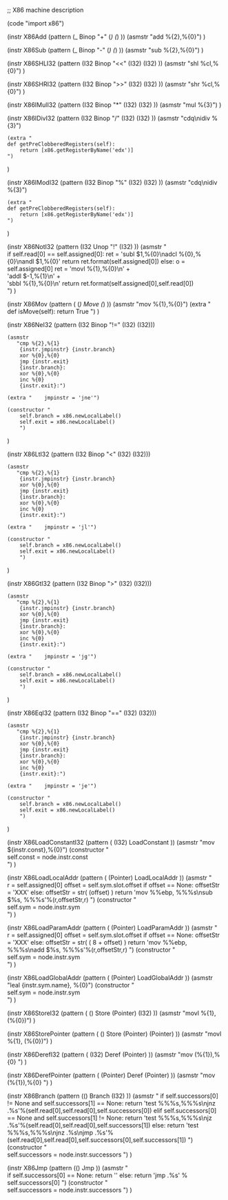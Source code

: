 ;; X86 machine description

(code "import x86")



(instr X86Add
    (pattern (_ Binop "+" 
                (_) (_) ))
    (asmstr "add %{2},%{0}")
)


(instr X86Sub
    (pattern (_ Binop "-" 
                (_) (_) ))
    (asmstr "sub %{2},%{0}")
)

(instr X86SHLI32
    (pattern (I32 Binop "<<" 
                (I32) (I32) ))
    (asmstr "shl %cl,%{0}")
)


(instr X86SHRI32
    (pattern (I32 Binop ">>" 
                (I32) (I32) ))
    (asmstr "shr %cl,%{0}")
)



(instr X86IMulI32 
    (pattern (I32 Binop "*" 
                (I32) (I32) ))
    (asmstr "mul %{3}")
)

(instr X86IDivI32 
    (pattern (I32 Binop "/" 
                (I32) (I32) ))
    (asmstr "cdq\nidiv %{3}")
    
    (extra "    
    def getPreClobberedRegisters(self):
        return [x86.getRegisterByName('edx')]
    ")
)

(instr X86IModI32 
    (pattern (I32 Binop "%" 
                (I32) (I32) ))
    (asmstr "cdq\nidiv %{3}")
    
    (extra "    
    def getPreClobberedRegisters(self):
        return [x86.getRegisterByName('edx')]
    ")
)


(instr X86NotI32 
    (pattern (I32 Unop "!" (I32) ))
    (asmstr "        
        if self.read[0] == self.assigned[0]:
            ret =  'subl $1,%{0}\nadcl %{0},%{0}\nandl $1,%{0}'
            return ret.format(self.assigned[0])
        else:
            o = self.assigned[0]
            ret = 'movl %{1},%{0}\n' + \
                  'addl $-1,%{1}\n' + \
                  'sbbl %{1},%{0}\n'
            return ret.format(self.assigned[0],self.read[0])    
    ")
)





(instr X86Mov 
    (pattern ( (_) Move (_) ))
    (asmstr "mov %{1},%{0}")
    (extra "    
    def isMove(self):
        return True
    ")
)


(instr X86NeI32 
    (pattern (I32 Binop "!=" 
                (I32) (I32)))
    
    (asmstr 
       "cmp %{2},%{1}
        {instr.jmpinstr} {instr.branch}
        xor %{0},%{0}
        jmp {instr.exit}
        {instr.branch}:
        xor %{0},%{0}
        inc %{0}
        {instr.exit}:")
    
    (extra "    jmpinstr = 'jne'")
    
    (constructor "        
        self.branch = x86.newLocalLabel()
        self.exit = x86.newLocalLabel()
        ")
    
)

(instr X86LtI32 
    (pattern (I32 Binop "<" 
                (I32) (I32)))
    
    (asmstr 
       "cmp %{2},%{1}
        {instr.jmpinstr} {instr.branch}
        xor %{0},%{0}
        jmp {instr.exit}
        {instr.branch}:
        xor %{0},%{0}
        inc %{0}
        {instr.exit}:")
    
    (extra "    jmpinstr = 'jl'")
    
    (constructor "        
        self.branch = x86.newLocalLabel()
        self.exit = x86.newLocalLabel()
        ")
    
)

(instr X86GtI32 
    (pattern (I32 Binop ">" 
                (I32) (I32)))
    
    (asmstr 
       "cmp %{2},%{1}
        {instr.jmpinstr} {instr.branch}
        xor %{0},%{0}
        jmp {instr.exit}
        {instr.branch}:
        xor %{0},%{0}
        inc %{0}
        {instr.exit}:")
    
    (extra "    jmpinstr = 'jg'")
    
    (constructor "        
        self.branch = x86.newLocalLabel()
        self.exit = x86.newLocalLabel()
        ")
    
)



(instr X86EqI32 
    (pattern (I32 Binop "==" 
                (I32) (I32)))
    
    (asmstr 
       "cmp %{2},%{1}
        {instr.jmpinstr} {instr.branch}
        xor %{0},%{0}
        jmp {instr.exit}
        {instr.branch}:
        xor %{0},%{0}
        inc %{0}
        {instr.exit}:")
    
    (extra "    jmpinstr = 'je'")
    
    (constructor "        
        self.branch = x86.newLocalLabel()
        self.exit = x86.newLocalLabel()
        ")
    
)



(instr X86LoadConstantI32 
    (pattern ( (I32) LoadConstant ))
    (asmstr "mov ${instr.const},%{0}")
    (constructor "        
        self.const = node.instr.const    
    ")
)


(instr X86LoadLocalAddr
    (pattern ( (Pointer) LoadLocalAddr ))
    (asmstr 
    "    
        r = self.assigned[0]
        offset = self.sym.slot.offset
        if offset == None:
            offsetStr = 'XXX'
        else:
            offsetStr = str( (offset) ) 
        return 'mov %%ebp, %%%s\nsub $%s, %%%s'%(r,offsetStr,r)
    ")
    (constructor "        
        self.sym = node.instr.sym    
    ")
)

(instr X86LoadParamAddr
    (pattern ( (Pointer) LoadParamAddr ))
    (asmstr 
    "    
        r = self.assigned[0]
        offset = self.sym.slot.offset
        if offset == None:
            offsetStr = 'XXX'
        else:
            offsetStr = str( ( 8 + offset) ) 
        return 'mov %%ebp, %%%s\nadd $%s, %%%s'%(r,offsetStr,r)
    ")
    (constructor "        
        self.sym = node.instr.sym    
    ")
)

(instr X86LoadGlobalAddr
    (pattern ( (Pointer) LoadGlobalAddr ))
    (asmstr "leal {instr.sym.name}, %{0}")
    (constructor "        
        self.sym = node.instr.sym    
    ")
)




(instr X86StoreI32
    (pattern ( () Store (Pointer) (I32) ))
    (asmstr "movl %{1}, (%{0})")
)

(instr X86StorePointer
    (pattern ( () Store (Pointer) (Pointer) ))
    (asmstr "movl %{1}, (%{0})")
)


(instr X86DerefI32
    (pattern ( (I32) Deref (Pointer) ))
    (asmstr "mov (%{1}),%{0} ")
)

(instr X86DerefPointer
    (pattern ( (Pointer) Deref (Pointer) ))
    (asmstr "mov (%{1}),%{0} ")
)



(instr X86Branch
    (pattern (() Branch (I32) ))
    (asmstr "
        if self.successors[0] != None and self.successors[1] == None:
            return 'test %%%s,%%%s\njnz .%s'%(self.read[0],self.read[0],self.successors[0])
        elif self.successors[0] == None and self.successors[1] != None:
            return 'test %%%s,%%%s\njz .%s'%(self.read[0],self.read[0],self.successors[1])
        else:
            return 'test %%%s,%%%s\njnz .%s\njmp .%s'%(self.read[0],self.read[0],self.successors[0],self.successors[1])
        ")
    (constructor "        
        self.successors = node.instr.successors
        ")
)

(instr X86Jmp
    (pattern (() Jmp ))
    (asmstr "        
        if self.successors[0] == None:
            return ''
        else:
            return 'jmp .%s' % self.successors[0]
     ")
    (constructor "        
        self.successors = node.instr.successors
        ")
)




